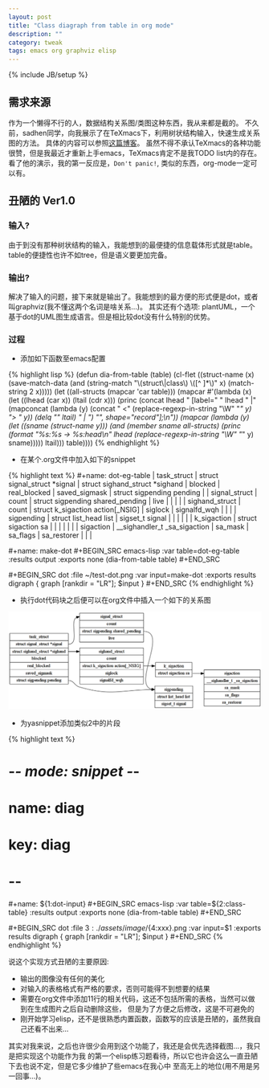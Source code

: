 ```yaml
---
layout: post
title: "Class diagraph from table in org mode"
description: ""
category: tweak
tags: emacs org graphviz elisp
---
```

{% include JB/setup %}

## 需求来源

作为一个懒得不行的人，数据结构关系图/类图这种东西，我从来都是截的。
不久前，sadhen同学，向我展示了在TeXmacs下，利用树状结构输入，快速生成关系图的方法。
具体的内容可以参照[这篇博客](http://sadhen.com/2014/11/09/texmacs-graphics-struct)。
虽然不得不承认TeXmacs的各种功能很赞，但是我最近才重新上手emacs，TeXmacs肯定不是我TODO list内的存在。
看了他的演示，我的第一反应是，`Don't panic!`, 类似的东西，org-mode一定可以有。

## 丑陋的 Ver1.0

### 输入?

由于到没有那种树状结构的输入，我能想到的最便捷的信息载体形式就是table。
table的便捷性也许不如tree，但是语义要更加完备。

### 输出?

解决了输入的问题，接下来就是输出了。我能想到的最方便的形式便是dot，或者叫graphviz(我不懂这两个名词是啥关系...)。
其实还有个选项: plantUML，一个基于dot的UML图生成语言。但是相比较dot没有什么特别的优势。

### 过程

* 添加如下函数至emacs配置

{% highlight lisp %}
(defun dia-from-table (table)
  (cl-flet ((struct-name (x) (save-match-data
                          (and (string-match "\\(struct\\|class\\) \\([^ ]*\\)" x)
                               (match-string 2 x)))))
   (let ((all-structs (mapcar 'car table)))
     (mapcar #'(lambda (x)
                 (let ((lhead (car x))
                       (ltail (cdr x)))
                   (princ (concat lhead " [label=\"<head> "
                                  lhead " |"
                                  (mapconcat (lambda (y)
                                               (concat " <" (replace-regexp-in-string
                                                             "\\W" "_" y) "> " y))
                                             (delq "" ltail) " | ") "\", shape=\"record\"];\n"))
                   (mapcar (lambda (y)
                             (let ((sname (struct-name y)))
                               (and (member sname all-structs)
                                    (princ (format "%s:%s -> %s:head\n"
                                                   lhead (replace-regexp-in-string
                                                          "\\W" "_" y) sname)))))
                           ltail))) table))))
{% endhighlight %}

* 在某个.org文件中加入如下的snippet

{% highlight text %}
#+name: dot-eg-table
| task_struct    | struct signal_struct *signal | struct sighand_struct *sighand   | blocked  | real_blocked | saved_sigmask | struct sigpending pending |
| signal_struct  | count                        | struct sigpending shared_pending | live     |              |               |                           |
| sighand_struct | count                        | struct k_sigaction action[_NSIG] | siglock  | signalfd_wqh |               |                           |
| sigpending     | struct list_head list        | sigset_t signal                  |          |              |               |                           |
| k_sigaction    | struct sigaction sa          |                                  |          |              |               |                           |
| sigaction      | __sighandler_t _sa_sigaction | sa_mask                          | sa_flags | sa_restorer  |               |                           |

#+name: make-dot
#+BEGIN_SRC emacs-lisp :var table=dot-eg-table :results output :exports none
(dia-from-table table)
#+END_SRC

#+BEGIN_SRC dot :file ~/test-dot.png :var input=make-dot :exports results
digraph {
    graph [rankdir = "LR"];
    $input
}
#+END_SRC
{% endhighlight %}

* 执行dot代码块之后便可以在org文件中插入一个如下的关系图

![test-dot](/assets/images/article/test-dot.png)

* 为yasnippet添加类似2中的片段

{% highlight text %}
# -*- mode: snippet -*-
# name: diag
# key: diag
# --

#+name: ${1:dot-input}
#+BEGIN_SRC emacs-lisp :var table=${2:class-table} :results output :exports none
(dia-from-table table)
#+END_SRC

#+BEGIN_SRC dot :file ${3:./assets/image/}${4:xxx}.png :var input=$1 :exports results
digraph {
    graph [rankdir = "LR"];
    $input
}
#+END_SRC
{% endhighlight %}

说这个实现方式丑陋的主要原因:

* 输出的图像没有任何的美化
* 对输入的表格格式有严格的要求，否则可能得不到想要的结果
* 需要在org文件中添加11行的相关代码，这还不包括所需的表格，当然可以做到在生成图片之后自动删除这些，
但是为了方便之后修改，这是不可避免的
* 刚开始学习elisp，还不是很熟悉内置函数，函数写的应该是丑陋的，虽然我自己还看不出来...

其实对我来说，之后也许很少会用到这个功能了，我还是会优先选择截图...，我只是把实现这个功能作为我
的第一个elisp练习题看待，所以它也许会这么一直丑陋下去也说不定，但是它多少维护了些emacs在我心中
至高无上的地位(用不用是另一回事...)。
